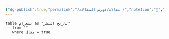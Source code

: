 ```yaml
---
{"dg-publish":true,"permalink":"/مقالات/فهرس المقالات /","noteIcon":"📑","created":"2025-07-08T00:07:25.210+03:00","updated":"2025-07-10T16:42:52.476+03:00"}
---
```


``` dataview
table تلغرام as "تاريخ النشر"
   from ""
   where مقال = true
   ```
   

